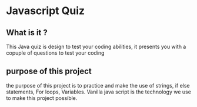# Javascript Quiz

## What is it ?

 This Java quiz is design to test your coding abilities, it presents you with a copuple of questions to test your coding 

 ## purpose of this project

 the purpose of this project is to practice and make the use of  strings, if else statements, For loops, Variables. Vanilla java script is the technology we use to make this project possible. 
